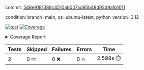 commit: [548e9181389c4510ab007ad95b48d93d9a1b1011](https://github.com/rcmdnk/boto3-session/tree/548e9181389c4510ab007ad95b48d93d9a1b1011)

condition: branch=main, os=ubuntu-latest, python_version=3.12

[![test](https://github.com/rcmdnk/boto3-session/actions/workflows/test.yml/badge.svg)](https://github.com/rcmdnk/boto3-session/actions/runs/10463687913)
<a href="https://github.com/rcmdnk/boto3-session/blob/548e9181389c4510ab007ad95b48d93d9a1b1011/README.md"><img alt="Coverage" src="https://img.shields.io/badge/Coverage-47%25-orange.svg" /></a><details><summary>Coverage Report </summary><table><tr><th>File</th><th>Stmts</th><th>Miss</th><th>Cover</th><th>Missing</th></tr><tbody><tr><td colspan="5"><b>src/boto3_session</b></td></tr><tr><td>&nbsp; &nbsp;<a href="https://github.com/rcmdnk/boto3-session/blob/548e9181389c4510ab007ad95b48d93d9a1b1011/src/boto3_session/session.py">session.py</a></td><td>59</td><td>34</td><td>42%</td><td><a href="https://github.com/rcmdnk/boto3-session/blob/548e9181389c4510ab007ad95b48d93d9a1b1011/src/boto3_session/session.py#L11-L14">11&ndash;14</a>, <a href="https://github.com/rcmdnk/boto3-session/blob/548e9181389c4510ab007ad95b48d93d9a1b1011/src/boto3_session/session.py#L56">56</a>, <a href="https://github.com/rcmdnk/boto3-session/blob/548e9181389c4510ab007ad95b48d93d9a1b1011/src/boto3_session/session.py#L64-L66">64&ndash;66</a>, <a href="https://github.com/rcmdnk/boto3-session/blob/548e9181389c4510ab007ad95b48d93d9a1b1011/src/boto3_session/session.py#L69-L89">69&ndash;89</a>, <a href="https://github.com/rcmdnk/boto3-session/blob/548e9181389c4510ab007ad95b48d93d9a1b1011/src/boto3_session/session.py#L92-L110">92&ndash;110</a>, <a href="https://github.com/rcmdnk/boto3-session/blob/548e9181389c4510ab007ad95b48d93d9a1b1011/src/boto3_session/session.py#L113-L117">113&ndash;117</a>, <a href="https://github.com/rcmdnk/boto3-session/blob/548e9181389c4510ab007ad95b48d93d9a1b1011/src/boto3_session/session.py#L120-L121">120&ndash;121</a>, <a href="https://github.com/rcmdnk/boto3-session/blob/548e9181389c4510ab007ad95b48d93d9a1b1011/src/boto3_session/session.py#L124-L125">124&ndash;125</a></td></tr><tr><td><b>TOTAL</b></td><td><b>64</b></td><td><b>34</b></td><td><b>47%</b></td><td>&nbsp;</td></tr></tbody></table></details>

| Tests | Skipped | Failures | Errors | Time |
| ----- | ------- | -------- | -------- | ------------------ |
| 2 | 0 :zzz: | 0 :x: | 0 :fire: | 2.598s :stopwatch: |

